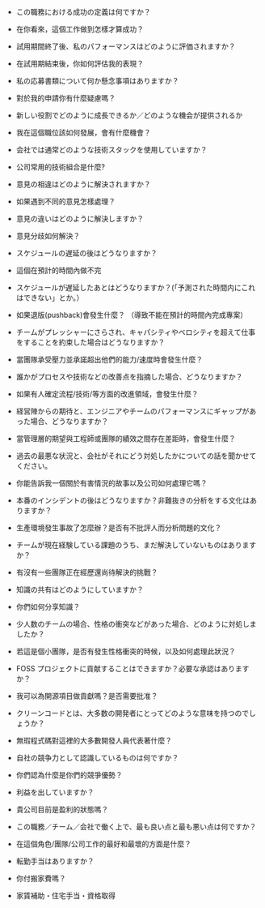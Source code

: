- この職務における成功の定義は何ですか？
- 在你看來，這個工作做到怎樣才算成功？

- 試用期間終了後、私のパフォーマンスはどのように評価されますか？
- 在試用期結束後，你如何評估我的表現？

- 私の応募書類について何か懸念事項はありますか？
- 對於我的申請你有什麼疑慮嗎？

- 新しい役割でどのように成長できるか／どのような機会が提供されるか
- 我在這個職位該如何發展，會有什麼機會？

- 会社では通常どのような技術スタックを使用していますか？
- 公司常用的技術組合是什麼?

- 意見の相違はどのように解決されますか？
- 如果遇到不同的意見怎樣處理？
- 意見の違いはどのように解決しますか？
- 意見分歧如何解決？

- スケジュールの遅延の後はどうなりますか？
- 這個在預計的時間內做不完
- スケジュールが遅延したあとはどうなりますか？(「予測された時間内にこれはできない」とか。）
- 如果退版(pushback)會發生什麼？ （導致不能在預計的時間內完成專案）

- チームがプレッシャーにさらされ、キャパシティやベロシティを超えて仕事をすることを約束した場合はどうなりますか？
- 當團隊承受壓力並承諾超出他們的能力/速度時會發生什麼？

- 誰かがプロセスや技術などの改善点を指摘した場合、どうなりますか？
- 如果有人確定流程/技術/等方面的改進領域，會發生什麼？

- 経営陣からの期待と、エンジニアやチームのパフォーマンスにギャップがあった場合、どうなりますか？
- 當管理層的期望與工程師或團隊的績效之間存在差距時，會發生什麼？

- 過去の最悪な状況と、会社がそれにどう対処したかについての話を聞かせてください。
- 你能告訴我一個關於有害情況的故事以及公司如何處理它嗎？

- 本番のインシデントの後はどうなりますか？非難抜きの分析をする文化はありますか？
- 生產環境發生事故了怎麼辦？是否有不批評人而分析問題的文化？

- チームが現在経験している課題のうち、まだ解決していないものはありますか？
- 有沒有一些團隊正在經歷還尚待解決的挑戰？

- 知識の共有はどのようにしていますか？
- 你們如何分享知識？

- 少人数のチームの場合、性格の衝突などがあった場合、どのように対処しましたか？
- 若這是個小團隊，是否有發生性格衝突的時候，以及如何處理此狀況？

- FOSS プロジェクトに貢献することはできますか？必要な承認はありますか？
- 我可以為開源項目做貢獻嗎？是否需要批准？

- クリーンコードとは、大多数の開発者にとってどのような意味を持つのでしょうか？
- 無瑕程式碼對這裡的大多數開發人員代表著什麼？

- 自社の競争力として認識しているものは何ですか？
- 你們認為什麼是你們的競爭優勢？

- 利益を出していますか？
- 貴公司目前是盈利的狀態嗎？

- この職務／チーム／会社で働く上で、最も良い点と最も悪い点は何ですか？
- 在這個角色/團隊/公司工作的最好和最壞的方面是什麼？

- 転勤手当はありますか？
- 你付搬家費嗎？
- 家賃補助・住宅手当・資格取得
